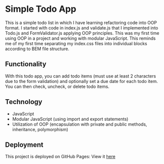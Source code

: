 # Simple Todo App

This is a simple todo list in which I have learning refactoring code into OOP format. I started with code in index.js and validate.js that I implemented into Todo.js and FormValidator.js applying OOP principles. This was my first time using OOP in a project and working with modular JavaScript. This reminds me of my first time separating my index.css files into individual blocks according to BEM file structure.

## Functionality

With this todo app, you can add todo items (must use at least 2 characters due to the form validation) and optionally set a due date for each todo item. You can then check, uncheck, or delete todo items.

## Technology

- JavaScript
- Modular JavaScript (using import and export statements)
- Utilization of OOP (encapsulation with private and public methods, inheritance, polymorphism)

## Deployment

This project is deployed on GitHub Pages: View it [here](https://masonserna.github.io/se_project_todo-app)
